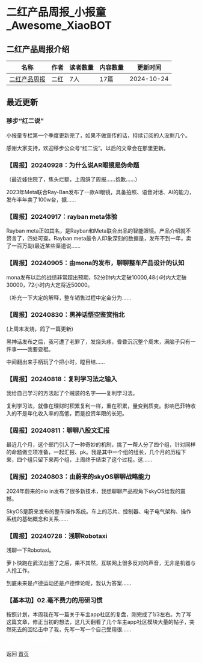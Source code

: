 # 二红产品周报_小报童_Awesome_XiaoBOT

## 二红产品周报介绍
>   
  


|名称|作者|读者数量|内容数量|更新时间|
|---|---|---|---|---|
|[二红产品周报](https://xiaobot.net/p/2red001?refer=9c3f1c95-a052-465a-9902-f6d75080262a)|二红|7人|17篇|2024-10-24|

## 最近更新
### 移步“红二说”

小报童专栏第一个季度更新完了，如果不做宣传的话，持续订阅的人没剩几个。

感谢大家支持，欢迎移步公众号“红二说”。以后的文章会在那里更新。

### 【周报】20240928：为什么说AR眼镜是伪命题

（最近娃住院了，焦头烂额，上周鸽了周报……抱歉……）

2023年Meta联合Ray-Ban发布了一款AI眼镜，具备拍照、语音对话、AI的能力，发布半年卖了100w台，据......

### 【周报】20240917：rayban meta体验

Rayban meta正如其名，是Rayban和Meta联合出品的智能眼镜。产品介绍就不赘言了，四处可查。Rayban
meta最令人印象深刻的数据是，发布不到一年，卖了一百万副(最近某些渠道说......

### 【周报】20240905：由mona的发布，聊聊整车产品设计的认知

mona发布以后的战绩非常超出预期，52分钟内大定破10000,48小时内大定破30000，72小时内大定将近50000。

（补充一下大定的解释，整车销售过程中定金分为......

### 【周报】20240830：黑神话悟空鉴赏指北

(上周末发烧，鸽了一篇更新)

黑神话发布之后，我可遭了老罪了，发烧头疼，昏昏沉沉整个周末，满脑子只有一件事——我要耍棍。

中间翻出来手柄玩了个把小时，瞠目结......

### 【周报】20240818：复利学习法之输入

我给自己学习的方法起了个贼装的名字——复利学习法。

复利学习法，就像在理财时积累复利一样，重在积累，量变到质变。影响巴菲特收入的不是年化收入率的高低，而是投资年限的长短。

### 【周报】20240811：聊聊八股文汇报

最近几个月，这个部门引入了一种奇妙的机制，挑了一帮人分了四个组，针对同样的命题做立项准备，一起汇报、pk。我是其中一个组的组长，几个月的历程下来，四个组只留下来两个组，上周终于结束了这个过程。这......

### 【周报】20240803：由蔚来的skyOS聊聊战略能力

2024年蔚来的nio in发布了很多新技术，我想聊聊产品视角下skyOS给我的震撼。

SkyOS是蔚来发布的整车操作系统。车上的芯片、控制器、电子电气架构、操作系统的基础概念和关系......

### 【周报】20240728：浅聊Robotaxi

浅聊一下Robotaxi。

萝卜快跑在武汉出圈了之后，果不其然，互联网上很多反对的声音，无非是机器与人抢工作。

到底未来是卢德运动还是卢德悖论呢，我认为答案......

### 【基本功】02.毫不费力的用研习惯

按照计划，本周我在写一篇关于车主app社区的复盘，刚完成了1/3左右。为了写这篇文章，修正当初的想法，这几天翻看了几个车主app社区模块大量的帖子，突然死去的回忆击中了我，先写一写一个自己受用很......


<a href="https://github.com/Reno9527/awesome-xiaobot" style="color: white; text-decoration: none;">awesome-xiaobot</a>

返回 [首页](../README.md)
